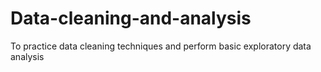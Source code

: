 # Data-cleaning-and-analysis
 To practice data cleaning techniques and perform basic exploratory data analysis
